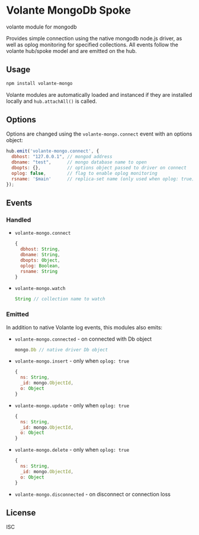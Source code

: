 # Volante MongoDb Spoke

volante module for mongodb

Provides simple connection using the native mongodb node.js driver, as well as
oplog monitoring for specified collections. All events follow the volante hub/spoke
model and are emitted on the hub.

## Usage

```bash
npm install volante-mongo
```

Volante modules are automatically loaded and instanced if they are installed locally and `hub.attachAll()` is called.

## Options

Options are changed using the `volante-mongo.connect` event with an options object:

```js
hub.emit('volante-mongo.connect', {
  dbhost: "127.0.0.1", // mongod address
  dbname: "test",      // mongo database name to open
  dbopts: {},          // options object passed to driver on connect
  oplog: false,        // flag to enable oplog monitoring
  rsname: '$main'      // replica-set name (only used when oplog: true)
});
```

## Events

### Handled

- `volante-mongo.connect`
  ```js
  {
    dbhost: String,
    dbname: String,
    dbopts: Object,
    oplog: Boolean,
    rsname: String
  }
  ```
- `volante-mongo.watch`
  ```js
  String // collection name to watch
  ```


### Emitted

In addition to native Volante log events, this modules also emits:

- `volante-mongo.connected` - on connected with Db object
  ```js
  mongo.Db // native driver Db object
  ```
- `volante-mongo.insert` - only when `oplog: true`
  ```js
  {
    ns: String,
    _id: mongo.ObjectId,
    o: Object
  }
  ```
- `volante-mongo.update` - only when `oplog: true`
  ```js
  {
    ns: String,
    _id: mongo.ObjectId,
    o: Object
  }
  ```
- `volante-mongo.delete` - only when `oplog: true`
  ```js
  {
    ns: String,
    _id: mongo.ObjectId,
    o: Object
  }
  ```
- `volante-mongo.disconnected` - on disconnect or connection loss

## License

ISC